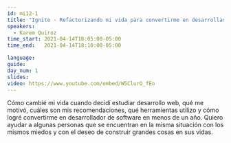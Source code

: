 ```yaml
---
id: mi12-1
title: "Ignite - Refactorizando mi vida para convertirme en desarrolladora de software"
speakers:
  - Karem Quiroz
time_start: 2021-04-14T18:05:00-05:00
time_end:   2021-04-14T18:10:00-05:00

language: 
guide:
day_num: 1
slides: 
video: https://www.youtube.com/embed/W5ClurO_fEo
---
```


Cómo cambié mi vida cuando decidí estudiar desarrollo web, qué me motivó, cuáles son mis recomendaciones, qué herramientas utilizo y cómo logré convertirme en desarrollador de software en menos de un año. Quiero ayudar a algunas personas que se encuentran en la misma situación con los mismos miedos y con el deseo de construir grandes cosas en sus vidas.
